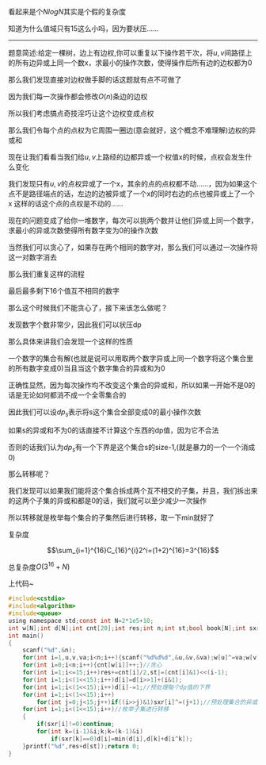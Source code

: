 看起来是个$NlogN$其实是个假的复杂度

知道为什么值域只有$15$这么小吗，因为要状压……

_____________________

题意简述:给定一棵树，边上有边权,你可以重复以下操作若干次，将$u,v$间路径上的所有边异或上同一个数x，求最小的操作次数，使得操作后所有边的边权都为0

那么我们发现直接对边权做手脚的话这题就有点不可做了

因为我们每一次操作都会修改$O(n)$条边的边权

所以我们考虑搞点奇技淫巧让这个边权变成点权

那么我们令每个点的点权为它周围一圈边(意会就好，这个概念不难理解)边权的异或和

现在让我们看看当我们给$u,v$上路经的边都异或一个权值x的时候，点权会发生什么变化

我们发现只有$u,v$的点权异或了一个x，其余的点的点权都不动……，因为如果这个点不是路径端点的话，左边的边被异或了一个x的同时右边的点也被异或上了一个x
这样的话这个点的点权是不动的……

现在的问题变成了给你一堆数字，每次可以挑两个数并让他们异或上同一个数字，求最小的异或次数使得所有数字变为0的操作次数

当然我们可以贪心了，如果存在两个相同的数字对，那么我们可以通过一次操作将这一对数字消去

那么我们重复这样的流程

最后最多剩下16个值互不相同的数字

那么这个时候我们不能贪心了，接下来该怎么做呢？

发现数字个数非常少，因此我们可以状压dp

那么具体来讲我们会发现一个这样的性质

一个数字的集合有解(也就是说可以用取两个数字异或上同一个数字将这个集合里的所有数字变成0)当且当这个数字集合的异或和为0

正确性显然，因为每次操作均不改变这个集合的异或和，所以如果一开始不是0的话是无论如何都消不成一个全零集合的

因此我们可以设$dp_{s}$表示将s这个集合全部变成0的最小操作次数

如果s的异或和不为0的话直接不计算这个东西的dp值，因为它不合法

否则的话我们认为$dp_{s}$有一个下界是这个集合s的size-1,(就是暴力的一个一个消成0)

那么转移呢？

我们发现可以如果我们能将这个集合拆成两个互不相交的子集，并且，我们拆出来的这两个子集的异或和都是0的话，我们就可以至少减少一次操作

所以转移就是枚举每个集合的子集然后进行转移，取一下min就好了

复杂度

$$\sum_{i=1}^{16}C_{16}^{i}2^i=(1+2)^{16}=3^{16}$$

总复杂度$O(3^{16}+N)$

上代码~

```C
#include<cstdio>
#include<algorithm>
#include<queue>
using namespace std;const int N=2*1e5+10;
int w[N];int d[N];int cnt[20];int res;int n;int st;bool book[N];int sxr[N]; 
int main()
{
    scanf("%d",&n);
    for(int i=1,u,v,va;i<n;i++){scanf("%d%d%d",&u,&v,&va);w[u]^=va;w[v]^=va;}
    for(int i=0;i<n;i++){cnt[w[i]]++;}//贪心 
    for(int i=1;i<=15;i++)res+=cnt[i]/2,st|=(cnt[i]&1)<<(i-1);	
    for(int i=1;i<(1<<15);i++)d[i]=d[i>>1]+(i&1);
    for(int i=1;i<(1<<15);i++)d[i]-=1;//预处理每个dp值的下界 
    for(int i=1;i<(1<<15);i++)
        for(int j=0;j<15;j++)if((i>>j)&1)sxr[i]^=(j+1);//预处理集合的异或和 
    for(int i=1;i<(1<<15);i++)//枚举子集进行转移 
    {
        if(sxr[i]!=0)continue;
        for(int k=(i-1)&i;k;k=(k-1)&i)
            if(sxr[k]==0)d[i]=min(d[i],d[k]+d[i^k]);
    }printf("%d",res+d[st]);return 0;
}
```